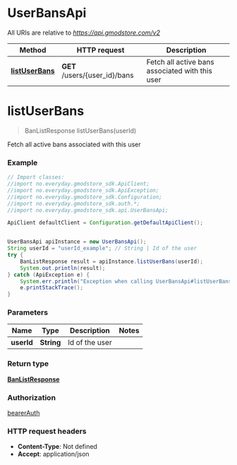 # UserBansApi

All URIs are relative to *https://api.gmodstore.com/v2*

Method | HTTP request | Description
------------- | ------------- | -------------
[**listUserBans**](UserBansApi.md#listUserBans) | **GET** /users/{user_id}/bans | Fetch all active bans associated with this user

<a name="listUserBans"></a>
# **listUserBans**
> BanListResponse listUserBans(userId)

Fetch all active bans associated with this user

### Example
```java
// Import classes:
//import no.everyday.gmodstore_sdk.ApiClient;
//import no.everyday.gmodstore_sdk.ApiException;
//import no.everyday.gmodstore_sdk.Configuration;
//import no.everyday.gmodstore_sdk.auth.*;
//import no.everyday.gmodstore_sdk.api.UserBansApi;

ApiClient defaultClient = Configuration.getDefaultApiClient();


UserBansApi apiInstance = new UserBansApi();
String userId = "userId_example"; // String | Id of the user
try {
    BanListResponse result = apiInstance.listUserBans(userId);
    System.out.println(result);
} catch (ApiException e) {
    System.err.println("Exception when calling UserBansApi#listUserBans");
    e.printStackTrace();
}
```

### Parameters

Name | Type | Description  | Notes
------------- | ------------- | ------------- | -------------
 **userId** | **String**| Id of the user |

### Return type

[**BanListResponse**](BanListResponse.md)

### Authorization

[bearerAuth](../README.md#bearerAuth)

### HTTP request headers

 - **Content-Type**: Not defined
 - **Accept**: application/json

